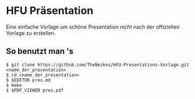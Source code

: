 HFU Präsentation
================

Eine einfache Vorlage um schöne Presentation *nicht* nach der offiziellen
Vorlage zu erstellen.

So benutzt man 's
----------------

```
$ git clone https://github.com/TheNeikos/HFU-Presentations-Vorlage.git <name_der_presentation>
$ cd <name_der_presentation>
$ $EDITOR pres.md
$ make
$ $PDF_VIEWER pres.pdf
```
